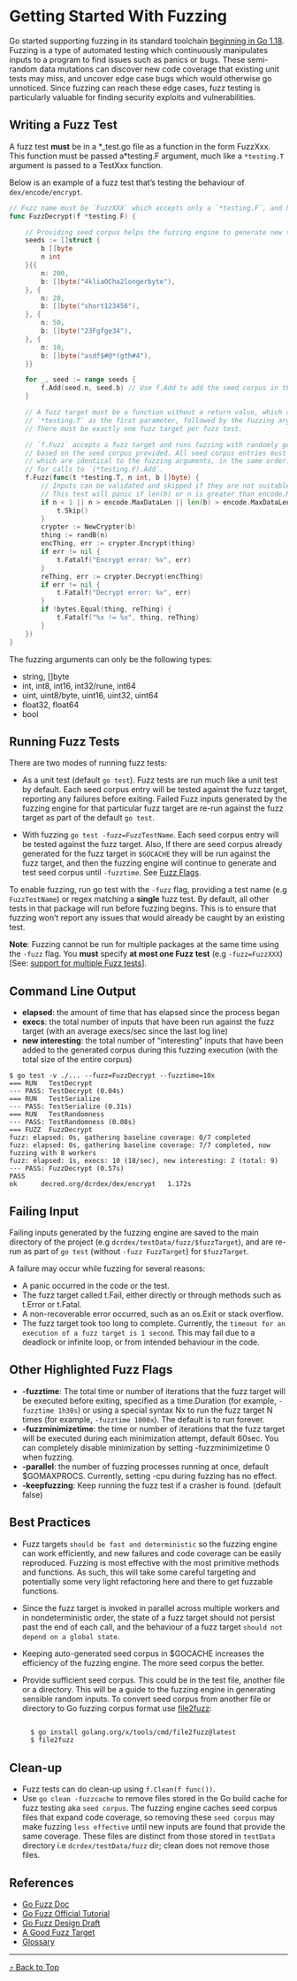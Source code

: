 <a id="top"></a>

# Getting Started With Fuzzing

Go started supporting fuzzing in its standard toolchain [beginning in Go 1.18](https://go.dev/doc/fuzz/). Fuzzing is a type of automated testing which continuously manipulates inputs to a program to find issues such as panics or bugs. These semi-random data mutations can discover new code coverage that existing unit tests may miss, and uncover edge case bugs which would otherwise go unnoticed. Since fuzzing can reach these edge cases, fuzz testing is particularly valuable for finding security exploits and vulnerabilities.

## Writing a Fuzz Test

A fuzz test **must** be in a \*_test.go file as a function in the form FuzzXxx. This function must be passed a*testing.F argument, much like a `*testing.T` argument is passed to a TestXxx function.

Below is an example of a fuzz test that’s testing the behaviour of `dex/encode/encrypt`.

```go
// Fuzz name must be `FuzzXXX` which accepts only a `*testing.F`, and has no return value.
func FuzzDecrypt(f *testing.F) {

	// Providing seed corpus helps the fuzzing engine to generate new seeds efficiently.
	seeds := []struct {
		b []byte
		n int
	}{{
		n: 200,
		b: []byte("4kliaOCha2longerbyte"),
	}, {
		n: 20,
		b: []byte("short123456"),
	}, {
		n: 50,
		b: []byte("23Fgfge34"),
	}, {
		n: 10,
		b: []byte("asdf$#@*(gth#4"),
	}}

	for _, seed := range seeds {
		f.Add(seed.n, seed.b) // Use f.Add to add the seed corpus in the same order as the fuzz target arguments.
	}

	// A fuzz target must be a function without a return value, which accepts a
	// `*testing.T` as the first parameter, followed by the fuzzing arguments.
	// There must be exactly one fuzz target per fuzz test.

	// `f.Fuzz` accepts a fuzz target and runs fuzzing with randomly generated values
	// based on the seed corpus provided. All seed corpus entries must have types
	// which are identical to the fuzzing arguments, in the same order. This is true
	// for calls to `(*testing.F).Add`.
	f.Fuzz(func(t *testing.T, n int, b []byte) {
		// Inputs can be validated and skipped if they are not suitable.
		// This test will panic if len(b) or n is greater than encode.MaxDataLen.
		if n < 1 || n > encode.MaxDataLen || len(b) > encode.MaxDataLen {
			t.Skip()
		}
		crypter := NewCrypter(b)
		thing := randB(n)
		encThing, err := crypter.Encrypt(thing)
		if err != nil {
			t.Fatalf("Encrypt error: %v", err)
		}
		reThing, err := crypter.Decrypt(encThing)
		if err != nil {
			t.Fatalf("Decrypt error: %v", err)
		}
		if !bytes.Equal(thing, reThing) {
			t.Fatalf("%x != %x", thing, reThing)
		}
	})
}
```

The fuzzing arguments can only be the following types:

- string, []byte
- int, int8, int16, int32/rune, int64
- uint, uint8/byte, uint16, uint32, uint64
- float32, float64
- bool

## Running Fuzz Tests

 There are two modes of running fuzz tests:

- As a unit test (default `go test`).
    Fuzz tests are run much like a unit test by default. Each seed corpus entry will be tested against the fuzz target, reporting any failures before exiting. Failed Fuzz inputs generated by the fuzzing engine for that particular fuzz target are re-run against the fuzz target as part of the default `go test`.

- With fuzzing `go test -fuzz=FuzzTestName`.
    Each seed corpus entry will be tested against the fuzz target. Also, If there are seed corpus already generated for the fuzz target in `$GOCACHE` they will be run against the fuzz target, and then the fuzzing engine will continue to generate and test seed corpus until `-fuzztime`. See [Fuzz Flags](#other-highlighted-fuzz-flags).

To enable fuzzing, run go test with the `-fuzz` flag, providing a test name (e.g `FuzzTestName`) or regex matching a **single** fuzz test. By default, all other tests in that package will run before fuzzing begins. This is to ensure that fuzzing won’t report any issues that would already be caught by an existing test.

**Note**: Fuzzing cannot be run for multiple packages at the same time using the `-fuzz` flag. You **must** specify **at most one Fuzz test** (e.g `-fuzz=FuzzXXX`) [See: [support for multiple Fuzz tests](https://go.googlesource.com/proposal/+/master/design/draft-fuzzing.md#fuzzing-engine-supports-multiple-fuzz-tests-at-once)].

## Command Line Output

- **elapsed**: the amount of time that has elapsed since the process began
- **execs**: the total number of inputs that have been run against the fuzz target (with an average execs/sec since the last log line)
- **new interesting**: the total number of “interesting” inputs that have been added to the generated corpus during this fuzzing execution (with the total size of the entire corpus)

```text
$ go test -v ./... --fuzz=FuzzDecrypt --fuzztime=10x 
=== RUN   TestDecrypt
--- PASS: TestDecrypt (0.04s)
=== RUN   TestSerialize
--- PASS: TestSerialize (0.31s)
=== RUN   TestRandomness
--- PASS: TestRandomness (0.08s)
=== FUZZ  FuzzDecrypt
fuzz: elapsed: 0s, gathering baseline coverage: 0/7 completed
fuzz: elapsed: 0s, gathering baseline coverage: 7/7 completed, now fuzzing with 8 workers
fuzz: elapsed: 1s, execs: 10 (18/sec), new interesting: 2 (total: 9)
--- PASS: FuzzDecrypt (0.57s)
PASS
ok      decred.org/dcrdex/dex/encrypt   1.172s
```

## Failing Input

Failing inputs generated by the fuzzing engine are saved to the main directory of the project (e.g `dcrdex/testData/fuzz/$fuzzTarget`), and are re-run as part of `go test` (without `-fuzz FuzzTarget`) for `$fuzzTarget`.

A failure may occur while fuzzing for several reasons:

- A panic occurred in the code or the test.
- The fuzz target called t.Fail, either directly or through methods such as t.Error or t.Fatal.
- A non-recoverable error occurred, such as an os.Exit or stack overflow.
- The fuzz target took too long to complete. Currently, the `timeout for an execution of a fuzz target is 1 second`. This may fail due to a deadlock or infinite loop, or from intended behaviour in the code.

## Other Highlighted Fuzz Flags

- **-fuzztime**:
    The total time or number of iterations that the fuzz target will be executed before exiting, specified as a time.Duration (for example, `-fuzztime 1h30s`) or using a special syntax Nx to run the fuzz target N times (for example, `-fuzztime 1000x`). The default is to run forever.
- **-fuzzminimizetime**: the time or number of iterations that the fuzz target will be executed during each minimization attempt, default 60sec. You can completely disable minimization by setting -fuzzminimizetime 0 when fuzzing.
- **-parallel**: the number of fuzzing processes running at once, default $GOMAXPROCS. Currently, setting -cpu during fuzzing has no effect.
- **-keepfuzzing**: Keep running the fuzz test if a crasher is found. (default false)

## Best Practices

- Fuzz targets `should be fast and deterministic` so the fuzzing engine can work efficiently, and new failures and code coverage can be easily reproduced.
 Fuzzing is most effective with the most primitive methods and functions. As such, this will take some careful targeting and potentially some very light refactoring here and there to get fuzzable functions.
- Since the fuzz target is invoked in parallel across multiple workers and in nondeterministic order, the state of a fuzz target should not persist past the end of each call, and the behaviour of a fuzz target `should not depend on a global state`.
- Keeping auto-generated seed corpus in $GOCACHE increases the efficiency of the fuzzing engine. The more seed corpus the better.
- Provide sufficient seed corpus. This could be in the test file, another file or a directory. This will be a guide to the fuzzing engine in generating sensible random inputs.
To convert seed corpus from another file or directory to Go fuzzing corpus format use [file2fuzz](https://pkg.go.dev/golang.org/x/tools/cmd/file2fuzz):

  ```sh

	$ go install golang.org/x/tools/cmd/file2fuzz@latest
	$ file2fuzz

  ```

## Clean-up

- Fuzz tests can do clean-up using `f.Clean(f func())`.
- Use `go clean -fuzzcache` to remove files stored in the Go build cache for fuzz testing aka `seed corpus`. The fuzzing engine caches seed corpus files that expand code coverage, so removing these `seed corpus` may make fuzzing `less effective` until new inputs are found that provide the same coverage. These files are distinct from those stored in `testData` directory i.e `dcrdex/testData/fuzz` dir; clean does not remove those files.

## References

- [Go Fuzz Doc](https://go.dev/doc/fuzz/)
- [Go Fuzz Official Tutorial](https://go.dev/doc/tutorial/fuzz)
- [Go Fuzz Design Draft](https://go.googlesource.com/proposal/+/master/design/draft-fuzzing.md)
- [A Good Fuzz Target](https://github.com/google/fuzzing/blob/master/docs/good-fuzz-target.md)
- [Glossary](https://go.dev/doc/fuzz/#Glossary:~:text=Proposal-,Glossary,-corpus-entry%3A)

---

[⤴  Back to Top](#top)
